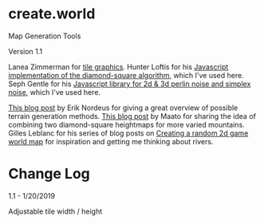 # create.world
Map Generation Tools

Version 1.1

Lanea Zimmerman for [tile graphics](https://opengameart.org/content/tiny-16-basic).
Hunter Loftis for his [Javascript implementation of the diamond-square algorithm](https://github.com/hunterloftis/playfuljs-demos/blob/gh-pages/terrain/index.html), which I've used here.
Seph Gentle for his [Javascript library for 2d & 3d perlin noise and simplex noise](https://github.com/josephg/noisejs), which I've used here.

[This blog post](https://blog.habrador.com/2013/02/how-to-generate-random-terrain.html) by Erik Nordeus for giving a great overview of possible terrain generation methods.
[This blog post](http://nullwise.com/procedurally_generated_pirate_map.html) by Maato for sharing the idea of combining two diamond-square heightmaps for more varied mountains.
Gilles Leblanc for his series of blog posts on [Creating a random 2d game world map](https://gillesleblanc.wordpress.com/2012/10/16/creating-a-random-2d-game-world-map/) for inspiration and getting me thinking about rivers.

# Change Log

1.1 - 1/20/2019

Adjustable tile width / height